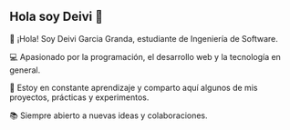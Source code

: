 ## Hola soy Deivi 👋

👋 ¡Hola! Soy Deivi Garcia Granda, estudiante de Ingeniería de Software.


💻 Apasionado por la programación, el desarrollo web y la tecnología en general.


🚀 Estoy en constante aprendizaje y comparto aquí algunos de mis proyectos, prácticas y experimentos.


📚 Siempre abierto a nuevas ideas y colaboraciones.
<!--
**Deivi6/Deivi6** is a ✨ _special_ ✨ repository because its `README.md` (this file) appears on your GitHub profile.

Here are some ideas to get you started:


